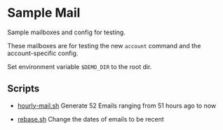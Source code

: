 # Sample Mail

Sample mailboxes and config for testing.

These mailboxes are for testing the new `account` command and the
account-specific config.

Set environment variable `$DEMO_DIR` to the root dir.

## Scripts

- [hourly-mail.sh](bin/hourly-mail.sh)
  Generate 52 Emails ranging from 51 hours ago to now

- [rebase.sh](bin/rebase.sh)
  Change the dates of emails to be recent

